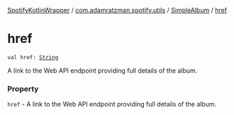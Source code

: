 [SpotifyKotlinWrapper](../../index.md) / [com.adamratzman.spotify.utils](../index.md) / [SimpleAlbum](index.md) / [href](./href.md)

# href

`val href: `[`String`](https://kotlinlang.org/api/latest/jvm/stdlib/kotlin/-string/index.html)

A link to the Web API endpoint providing full details of the album.

### Property

`href` - A link to the Web API endpoint providing full details of the album.